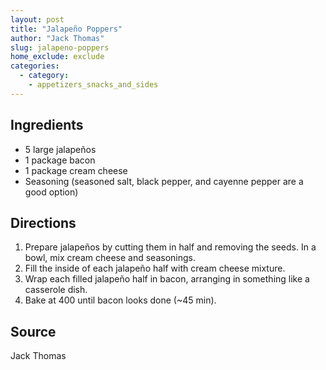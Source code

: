 ```yaml
---
layout: post
title: "Jalapeño Poppers"
author: "Jack Thomas"
slug: jalapeno-poppers
home_exclude: exclude
categories:
  - category:
    - appetizers_snacks_and_sides
---
```


## Ingredients

- 5 large jalapeños
- 1 package bacon
- 1 package cream cheese
- Seasoning (seasoned salt, black pepper, and cayenne pepper are a good option)

## Directions

1. Prepare jalapeños by cutting them in half and removing the seeds. In a bowl, mix cream cheese and seasonings.
2. Fill the inside of each jalapeño half with cream cheese mixture.
3. Wrap each filled jalapeño half in bacon, arranging in something like a casserole dish.
4. Bake at 400 until bacon looks done (~45 min).

## Source

Jack Thomas

